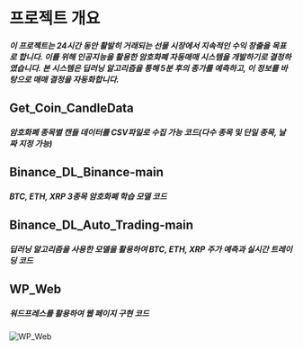 # 프로젝트 개요
##### 이 프로젝트는 24시간 동안 활발히 거래되는 선물 시장에서 지속적인 수익 창출을 목표로 합니다. 이를 위해 인공지능을 활용한 암호화폐 자동매매 시스템을 개발하기로 결정하였습니다. 본 시스템은 딥러닝 알고리즘을 통해 5분 후의 종가를 예측하고, 이 정보를 바탕으로 매매 결정을 자동화합니다.

## Get_Coin_CandleData
##### 암호화폐 종목별 캔들 데이터를 CSV파일로 수집 가능 코드(다수 종목 및 단일 종목, 날짜 지정 가능)

## Binance_DL_Binance-main
##### BTC, ETH, XRP 3종목 암호화폐 학습 모델 코드

## Binance_DL_Auto_Trading-main
##### 딥러닝 알고리즘을 사용한 모델을 활용하여 BTC, ETH, XRP 주가 예측과 실시간 트레이딩 코드

## WP_Web
##### 워드프레스를 활용하여 웹 페이지 구현 코드
![WP_Web](https://github.com/chlwlgus97/Project_Binance_DL_Auto_Trading/assets/130372088/d9cbe9ef-76c8-46f3-92e0-6650afe01642)
